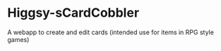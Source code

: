 # Higgsy-sCardCobbler
A webapp to create and edit cards (intended use for items in RPG style games)
